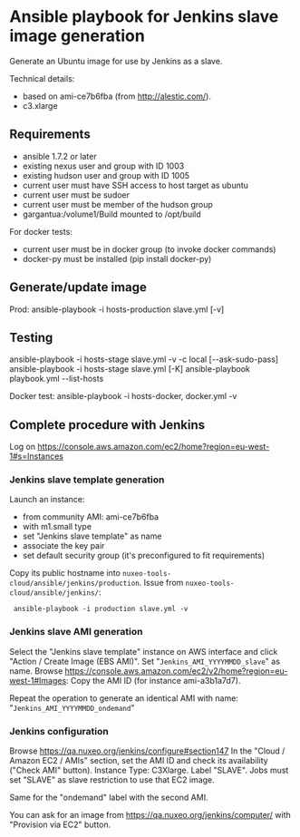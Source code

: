 # Ansible playbook for Jenkins slave image generation

Generate an Ubuntu image for use by Jenkins as a slave.

Technical details:

 - based on ami-ce7b6fba (from http://alestic.com/).
 - c3.xlarge

## Requirements

 - ansible 1.7.2 or later
 - existing nexus user and group with ID 1003
 - existing hudson user and group with ID 1005
 - current user must have SSH access to host target as ubuntu
 - current user must be sudoer
 - current user must be member of the hudson group
 - gargantua:/volume1/Build mounted to /opt/build

For docker tests:

 - current user must be in docker group (to invoke docker commands)
 - docker-py must be installed (pip install docker-py)


## Generate/update image

Prod:
ansible-playbook -i hosts-production slave.yml [-v]

## Testing

ansible-playbook -i hosts-stage slave.yml -v -c local [--ask-sudo-pass]
ansible-playbook -i hosts-stage slave.yml [-K]
ansible-playbook playbook.yml --list-hosts

Docker test:
ansible-playbook -i hosts-docker, docker.yml -v

## Complete procedure with Jenkins

Log on https://console.aws.amazon.com/ec2/home?region=eu-west-1#s=Instances

### Jenkins slave template generation

Launch an instance:

 - from community AMI: ami-ce7b6fba
 - with m1.small type
 - set "Jenkins slave template" as name
 - associate the key pair
 - set default security group (it's preconfigured to fit requirements)

Copy its public hostname into `nuxeo-tools-cloud/ansible/jenkins/production`.
Issue from `nuxeo-tools-cloud/ansible/jenkins/`:

     ansible-playbook -i production slave.yml -v

### Jenkins slave AMI generation

Select the "Jenkins slave template" instance on AWS interface and click "Action / Create Image (EBS AMI)".
Set "`Jenkins_AMI_YYYYMMDD_slave`" as name.
Browse https://console.aws.amazon.com/ec2/v2/home?region=eu-west-1#Images:
Copy the AMI ID (for instance ami-a3b1a7d7).

Repeat the operation to generate an identical AMI with name: "`Jenkins_AMI_YYYYMMDD_ondemand`"

### Jenkins configuration

Browse https://qa.nuxeo.org/jenkins/configure#section147
In the "Cloud / Amazon EC2 / AMIs" section, set the AMI ID and check its availability ("Check AMI" button).
Instance Type: C3Xlarge.
Label "SLAVE".
Jobs must set "SLAVE" as slave restriction to use that EC2 image.

Same for the "ondemand" label with the second AMI.

You can ask for an image from https://qa.nuxeo.org/jenkins/computer/ with "Provision via EC2" button.

